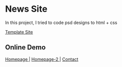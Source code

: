 # News Site

In this project, I tried to code psd designs to html + css 

<a href="https://www.invisionapp.com/inside-design/design-resources/card-ui-kit-deck/"> Template Site </a>

## Online Demo 
<a href="https://www.yunusemrejs.com/flexbox-news/"> Homepage </a> | <a href="https://www.yunusemrejs.com/flexbox-news/homepage2"> Homepage-2 </a> | <a href="https://www.yunusemrejs.com/flexbox-news/contact"> Contact </a>

